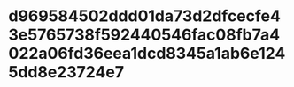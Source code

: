 # d969584502ddd01da73d2dfcecfe43e5765738f592440546fac08fb7a4022a06fd36eea1dcd8345a1ab6e1245dd8e23724e7